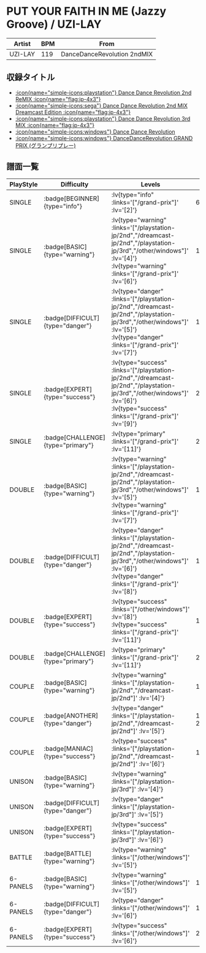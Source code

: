 # PUT YOUR FAITH IN ME (Jazzy Groove) / UZI-LAY

|Artist|BPM|From|
|------|---|----|
|UZI-LAY|119|DanceDanceRevolution 2ndMIX|

## 収録タイトル

- [ :icon{name="simple-icons:playstation"} Dance Dance Revolution 2nd ReMIX :icon{name="flag:jp-4x3"} ](/playstation-jp/2nd)
- [ :icon{name="simple-icons:sega"} Dance Dance Revolution 2nd MIX Dreamcast Edition :icon{name="flag:jp-4x3"} ](/dreamcast-jp/2nd)
- [ :icon{name="simple-icons:playstation"} Dance Dance Revolution 3rd MIX :icon{name="flag:jp-4x3"} ](/playstation-jp/3rd)
- [ :icon{name="simple-icons:windows"} Dance Dance Revolution](/other/windows)
- [ :icon{name="simple-icons:windows"} DanceDanceRevolution GRAND PRIX (グランプリプレー)](/grand-prix)

## 譜面一覧

|PlayStyle|Difficulty|Levels|Notes|Movie|
|---------|----------|------|-----|-----|
|SINGLE| :badge[BEGINNER]{type="info"} | :lv{type="info" :links='["/grand-prix"]' :lv='[2]'} |67/0||
|SINGLE| :badge[BASIC]{type="warning"} | :lv{type="warning" :links='["/playstation-jp/2nd","/dreamcast-jp/2nd","/playstation-jp/3rd","/other/windows"]' :lv='[4]'}  :lv{type="warning" :links='["/grand-prix"]' :lv='[6]'} |149/0||
|SINGLE| :badge[DIFFICULT]{type="danger"} | :lv{type="danger" :links='["/playstation-jp/2nd","/dreamcast-jp/2nd","/playstation-jp/3rd","/other/windows"]' :lv='[5]'}  :lv{type="danger" :links='["/grand-prix"]' :lv='[7]'} |167/0||
|SINGLE| :badge[EXPERT]{type="success"} | :lv{type="success" :links='["/playstation-jp/2nd","/dreamcast-jp/2nd","/playstation-jp/3rd","/other/windows"]' :lv='[6]'}  :lv{type="success" :links='["/grand-prix"]' :lv='[9]'} |208/0||
|SINGLE| :badge[CHALLENGE]{type="primary"} | :lv{type="primary" :links='["/grand-prix"]' :lv='[11]'} |230/12||
|DOUBLE| :badge[BASIC]{type="warning"} | :lv{type="warning" :links='["/playstation-jp/2nd","/dreamcast-jp/2nd","/playstation-jp/3rd","/other/windows"]' :lv='[5]'}  :lv{type="warning" :links='["/grand-prix"]' :lv='[7]'} |149/0||
|DOUBLE| :badge[DIFFICULT]{type="danger"} | :lv{type="danger" :links='["/playstation-jp/2nd","/dreamcast-jp/2nd","/playstation-jp/3rd","/other/windows"]' :lv='[6]'}  :lv{type="danger" :links='["/grand-prix"]' :lv='[8]'} |180/0||
|DOUBLE| :badge[EXPERT]{type="success"} | :lv{type="success" :links='["/other/windows"]' :lv='[8]'}  :lv{type="success" :links='["/grand-prix"]' :lv='[11]'} |197/0||
|DOUBLE| :badge[CHALLENGE]{type="primary"} | :lv{type="primary" :links='["/grand-prix"]' :lv='[11]'} |234/7||
|COUPLE| :badge[BASIC]{type="warning"} | :lv{type="warning" :links='["/playstation-jp/2nd","/dreamcast-jp/2nd"]' :lv='[4]'} |141/0||
|COUPLE| :badge[ANOTHER]{type="danger"} | :lv{type="danger" :links='["/playstation-jp/2nd","/dreamcast-jp/2nd"]' :lv='[5]'} |1P:152/0 2P:151/0||
|COUPLE| :badge[MANIAC]{type="success"} | :lv{type="success" :links='["/playstation-jp/2nd","/dreamcast-jp/2nd"]' :lv='[6]'} |197/0||
|UNISON| :badge[BASIC]{type="warning"} | :lv{type="warning" :links='["/playstation-jp/3rd"]' :lv='[4]'} |||
|UNISON| :badge[DIFFICULT]{type="danger"} | :lv{type="danger" :links='["/playstation-jp/3rd"]' :lv='[5]'} |||
|UNISON| :badge[EXPERT]{type="success"} | :lv{type="success" :links='["/playstation-jp/3rd"]' :lv='[6]'} |||
|BATTLE| :badge[BATTLE]{type="warning"} | :lv{type="warning" :links='["/other/windows"]' :lv='[5]'} |||
|6-PANELS| :badge[BASIC]{type="warning"} | :lv{type="warning" :links='["/other/windows"]' :lv='[5]'} |144/0||
|6-PANELS| :badge[DIFFICULT]{type="danger"} | :lv{type="danger" :links='["/other/windows"]' :lv='[6]'} |166/0||
|6-PANELS| :badge[EXPERT]{type="success"} | :lv{type="success" :links='["/other/windows"]' :lv='[6]'} |208/0||
